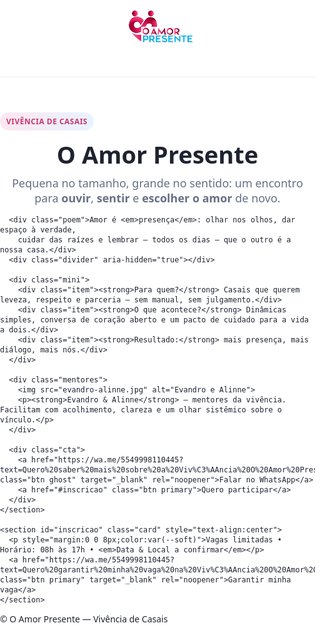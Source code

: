 
<!DOCTYPE html>
<html lang="pt-br">
<head>
<meta charset="utf-8">
<meta name="viewport" content="width=device-width, initial-scale=1">
<title>O Amor Presente — Vivência de Casais</title>
<meta name="description" content="Uma vivência pequena no tamanho e grande no sentido: um dia para reconectar, ouvir e escolher o amor de novo.">
<style>
  :root{
    --rose:#C9376E;        /* rosa da logo */
    --rose-soft:#FCE7F1;   /* rosa claro de apoio */
    --blue:#43A5FF;        /* azul da logo */
    --blue-soft:#E8F3FF;   /* azul claro de apoio */
    --ink:#1F2330;
    --soft:#667085;
    --line:#E9EEF5;
    --bg:#FFFFFF;
  }
  *{box-sizing:border-box}
  html,body{margin:0;padding:0;background:var(--bg);color:var(--ink);
    font-family:ui-sans-serif,system-ui,-apple-system,Segoe UI,Roboto,Ubuntu,"Helvetica Neue",Arial}
  img{max-width:100%;display:block}
  a{text-decoration:none}

  /* Página pequena */
  .wrap{max-width:880px;margin:0 auto;padding:22px}
  header{padding:20px 0 8px;background:#fff;border-bottom:1px solid var(--line)}
  .brand{display:flex;gap:14px;align-items:center;justify-content:center}
  .brand img{width:140px;height:auto}

  /* Cartão central pequeno */
  .card{margin:18px auto 16px;max-width:760px;background:#fff;border:1px solid var(--line);
    border-radius:18px;padding:22px 18px;box-shadow:0 8px 26px rgba(0,0,0,.06)}
  .tag{display:inline-block;background:linear-gradient(90deg,var(--rose-soft),var(--blue-soft));
    color:var(--rose);font-weight:700;font-size:12px;letter-spacing:.04em;text-transform:uppercase;
    padding:6px 10px;border-radius:999px;margin-bottom:6px}
  h1{font-size:clamp(26px,4.8vw,38px);margin:6px 0 8px;text-align:center}
  .lead{color:var(--soft);font-size:18px;text-align:center;max-width:640px;margin:0 auto}

  /* Frase que fala de amor */
  .poem{margin:14px auto 2px;max-width:640px;text-align:center;font-size:18px;color:#0f172a}
  .poem em{color:var(--rose)}
  .divider{height:8px;margin:16px auto 8px;max-width:220px;border-radius:999px;
    background:linear-gradient(90deg,var(--rose),var(--blue))}

  /* Blocos curtíssimos */
  .mini{display:grid;gap:12px;margin:12px auto 0;max-width:760px}
  .mini .item{background:linear-gradient(90deg,var(--blue-soft),#fff);border:1px solid var(--line);
    border-radius:14px;padding:12px 14px}
  .item strong{color:var(--rose)}
  .mentores{display:flex;gap:14px;align-items:center;justify-content:center;margin:12px auto 0}
  .mentores img{width:86px;height:86px;object-fit:cover;border-radius:12px;border:2px solid var(--line)}
  .mentores p{margin:0;color:var(--soft);font-size:14px}

  /* CTA compacto */
  .cta{display:flex;gap:10px;justify-content:center;flex-wrap:wrap;margin:12px 0 4px}
  .btn{display:inline-block;padding:12px 16px;border-radius:12px;font-weight:800;box-shadow:0 6px 14px rgba(0,0,0,.06)}
  .primary{background:var(--rose);color:#fff}
  .ghost{background:#fff;border:2px solid var(--blue);color:var(--blue)}
  .primary:hover{filter:brightness(1.05)}
  .ghost:hover{background:var(--blue);color:#fff}

  /* Rodapé mini */
  footer{padding:18px 0 24px;text-align:center;color:#95A1B2;font-size:13px;border-top:1px solid var(--line)}
</style>
</head>
<body>

<div class="wrap">
  <header>
    <div class="brand">
      <img src="logo1.png" alt="Logo O Amor Presente">
    </div>
  </header>

  <main>
    <section class="card">
      <span class="tag">Vivência de Casais</span>
      <h1>O Amor Presente</h1>
      <p class="lead">Pequena no tamanho, grande no sentido: um encontro para <strong>ouvir</strong>, <strong>sentir</strong> e <strong>escolher o amor</strong> de novo.</p>

      <div class="poem">Amor é <em>presença</em>: olhar nos olhos, dar espaço à verdade,
        cuidar das raízes e lembrar — todos os dias — que o outro é a nossa casa.</div>
      <div class="divider" aria-hidden="true"></div>

      <div class="mini">
        <div class="item"><strong>Para quem?</strong> Casais que querem leveza, respeito e parceria — sem manual, sem julgamento.</div>
        <div class="item"><strong>O que acontece?</strong> Dinâmicas simples, conversa de coração aberto e um pacto de cuidado para a vida a dois.</div>
        <div class="item"><strong>Resultado:</strong> mais presença, mais diálogo, mais nós.</div>
      </div>

      <div class="mentores">
        <img src="evandro-alinne.jpg" alt="Evandro e Alinne">
        <p><strong>Evandro & Alinne</strong> — mentores da vivência. Facilitam com acolhimento, clareza e um olhar sistêmico sobre o vínculo.</p>
      </div>

      <div class="cta">
        <a href="https://wa.me/5549998110445?text=Quero%20saber%20mais%20sobre%20a%20Viv%C3%AAncia%20O%20Amor%20Presente" class="btn ghost" target="_blank" rel="noopener">Falar no WhatsApp</a>
        <a href="#inscricao" class="btn primary">Quero participar</a>
      </div>
    </section>

    <section id="inscricao" class="card" style="text-align:center">
      <p style="margin:0 0 8px;color:var(--soft)">Vagas limitadas • Horário: 08h às 17h • <em>Data & Local a confirmar</em></p>
      <a href="https://wa.me/5549998110445?text=Quero%20garantir%20minha%20vaga%20na%20Viv%C3%AAncia%20O%20Amor%20Presente" class="btn primary" target="_blank" rel="noopener">Garantir minha vaga</a>
    </section>
  </main>

  <footer>
    © O Amor Presente — Vivência de Casais
  </footer>
</div>

</body>
</html>

